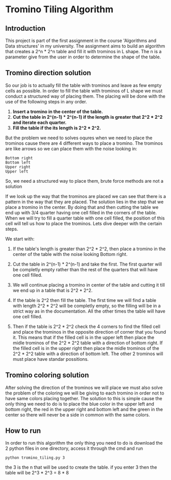 # Tromino Tiling Algorithm

## Introduction
This project is part of the first assignment in the course 'Algorithms and Data structures' in my university. The assignment aims to build an algorithm that creates a 2^n * 2^n table and fill it with trominos in L shape. The n is a parameter give from the user in order to determine the shape of the table.

## Tromino direction solution
So our job is to actually fill the table with trominos and leave as few empty cells as possible. In order to fill the table with trominos of L shape we must conduct a structured way of placing them. The placing will be done with the use of the following steps in any order. 

1. **Insert a tromino in the center of the table.**
2. **Cut the table in 2^(n-1) * 2^(n-1) if the length is greater that 2^2 * 2^2 and iterate each quarter.**
3. **Fill the table if the its length is 2^2 * 2^2.**

But the problem we need to solves oqures when we need to place the trominos cause there are 4 different ways to place a tromino. The trominos are like arrows so we can place them with the noise looking in:

    Bottom right
    Bottom left
    Upper right
    Upper left

 So, we need a structured way to place them, brute force methods are not a solution 

If we look up the way that the trominos are placed we can see that there is a pattern in the way that they are placed. The solution lies in the step that we place a tromino in the center. By doing that and then cutting the table we end up with 3/4 quarter having one cell filled in the corners of the table. When we will try to fill a quarter table with one cell filled, the position of this cell will tell us how to place the trominos. Lets dive deeper with the certain steps.

We start with:

1. If the table's length is greater than 2^2 * 2^2, then place a tromino in the center of the table with the noise looking Bottom right.

2. Cut the table in 2^(n-1) * 2^(n-1) and take the first. The first quarter will be completly empty rather than the rest of the quarters that will have one cell filled.

3. We will continue placing a tromino in center of the table and cutting it till we end up in a table that is 2^2 * 2^2.

4. If the table is 2^2 then fill the table. The first time we will find a table with length 2^2 * 2^2 will be completly empty, so the filling will be in a strict way as in the documentation. All the other times the table will have one cell filled.

5. Then if the table is 2^2 * 2^2 check the 4 corners to find the filled cell and place the trominos in the opposite direction of corner that you found it. This means that if the filled cell is in the upper left then place the midle trominos of the 2^2 * 2^2 table with a direction of bottom right. If the filled cell is in the upper right then place the midle trominos of the 2^2 * 2^2 table with a direction of bottom left. The other 2 trominos will must place have standar possitions.

## Tromino coloring solution

After solving the direction of the trominos we will place we must also solve the problem of the coloring we will be giving to each tromino in order not to have same colors placing together. The solution to this is simple cause the only thing we need to do is to place the blue color in the upper left and bottom right, the red in the upper right and bottom left and the green in the center so there will never be a side in common with the same colors.

## How to run
In order to run this algorithm the only thing you need to do is download the 2 python files in one directory, access it through the cmd and run 

    python tromino_tiling.py 3

the 3 is the n that will be used to create the table. if you enter 3 then the table will be 2^3 * 2^3 = 8 * 8
